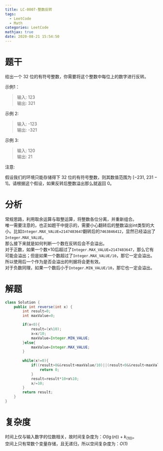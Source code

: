 ```yaml
---
title: LC-0007-整数反转
tags:
  - LeetCode
  - Math
categories: LeetCode
mathjax: true
date: 2020-08-21 15:54:50
---
```


# 题干
给出一个 32 位的有符号整数，你需要将这个整数中每位上的数字进行反转。
<!--more-->
示例1：   

> 输入: 123   
> 输出: 321   

示例 2:

> 输入: -123  
> 输出: -321

示例 3:

>  输入: 120  
>  输出: 21

注意:

假设我们的环境只能存储得下 32 位的有符号整数，则其数值范围为 [−231,  231 − 1]。请根据这个假设，如果反转后整数溢出那么就返回 0。


# 分析
常规思路，利用取余运算与取整运算，将整数各位分离，并重新组合。   
唯一需要注意的，也正如题干中提示的，需要小心翻转后的整数溢出int类型的大小。比如`Integer.MAX_VALUE=2147483647`翻转后的`7463846412`，显然已经溢出了`Integer.MAX_VALUE`。   
那么接下来就是如何判断一个数在反转后会不会溢出。   
对于正数，如果一个数×10后超过了`Integer.MAX_VALUE=2147483647`，那么它有可能会溢出；但是如果一个数超过了`Integer.MAX_VALUE/10`，那它一定会溢出。所以使用后一个作为是否会溢出的判据将会更有效。   
对于负数同理，如果一个数后小于`Integer.MIN_VALUE/10`，那它也一定会溢出。

# 解题
```java
class Solution {
    public int reverse(int x) {
        int result=0;
        int maxValue=0;

        if(x<0){
            result=(x%10);
            x=x/10;
            maxValue=Integer.MIN_VALUE;
        }else{
            maxValue=Integer.MAX_VALUE;
        }
        
        while(x!=0){
            if((result>0&&result>maxValue/10)||(result<0&&result<maxValue/10)){
                return 0;
            }
            result=result*10+x%10;
            x/=10;
        }
        return result;
    }
}

```

# 复杂度
时间上仅与输入数字的位数相关，故时间复杂度为：$O(\lg(n))+k_(10)$。   
空间上只有常数个变量存储，且无递归，所以空间复杂度为：$O(1)$